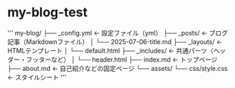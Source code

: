 # my-blog-test

'''
my-blog/
├── _config.yml         ← 設定ファイル（yml）
├── _posts/             ← ブログ記事（Markdownファイル）
│   └── 2025-07-06-title.md
├── _layouts/           ← HTMLテンプレート
│   └── default.html
├── _includes/          ← 共通パーツ（ヘッダー・フッターなど）
│   └── header.html
├── index.md            ← トップページ
├── about.md            ← 自己紹介などの固定ページ
└── assets/
    └── css/style.css   ← スタイルシート
'''
